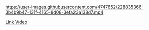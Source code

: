
https://user-images.githubusercontent.com/4747652/228835366-3b4b9b47-131f-4165-8d08-3efa23a138d7.mp4

[Link Vídeo](https://user-images.githubusercontent.com/4747652/228835366-3b4b9b47-131f-4165-8d08-3efa23a138d7.mp4)